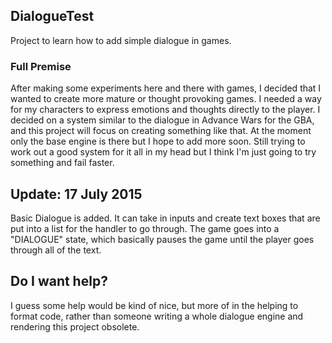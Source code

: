 <h2>DialogueTest</h2>
Project to learn how to add simple dialogue in games.

<h3>Full Premise</h3>
After making some experiments here and there with games, I decided that
I wanted to create more mature or thought provoking games. I needed a way
for my characters to express emotions and thoughts directly to the player.
I decided on a system similar to the dialogue in Advance Wars for the GBA,
and this project will focus on creating something like that. At the moment
only the base engine is there but I hope to add more soon. Still trying
to work out a good system for it all in my head but I think I'm just going
to try something and fail faster.

<h2>Update: 17 July 2015</h2>
Basic Dialogue is added. It can take in inputs and create text boxes that
are put into a list for the handler to go through. The game goes into a
"DIALOGUE" state, which basically pauses the game until the player goes
through all of the text.

<h2>Do I want help?</h2>
I guess some help would be kind of nice, but more of in the helping to format
code, rather than someone writing a whole dialogue engine and rendering this
project obsolete.

